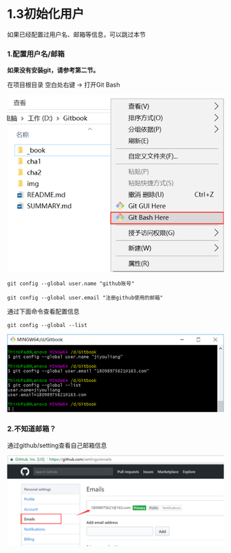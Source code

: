 # 1.3初始化用户

如果已经配置过用户名、邮箱等信息，可以跳过本节

### 1.配置用户名/邮箱

**如果没有安装git，请参考第二节。**

在项目根目录 空白处右键 -> 打开Git Bash

![](tu5.png)


	git config --global user.name "github账号"
	
	git config --global user.email "注册github使用的邮箱"


通过下面命令查看配置信息

 	git config --global --list

![](tu6.png)


### 2.不知道邮箱？

通过github/setting查看自己邮箱信息

![](tu7.png)